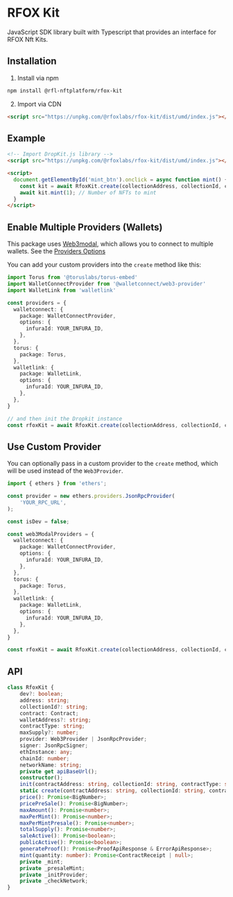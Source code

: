 # RFOX Kit

JavaScript SDK library built with Typescript that provides an interface for RFOX Nft Kits.

## Installation

1. Install via npm

```bash
npm install @rfl-nftplatform/rfox-kit
```

2. Import via CDN

```html
<script src="https://unpkg.com/@rfoxlabs/rfox-kit/dist/umd/index.js"></script>
```

## Example

```html
<!-- Import DropKit.js library -->
<script src="https://unpkg.com/@rfoxlabs/rfox-kit/dist/umd/index.js"></script>

<script>
  document.getElementById('mint_btn').onclick = async function mint() {
    const kit = await RfoxKit.create(collectionAddress, collectionId, contractType, networkName, chainId, maxSupply, providers); // Supply Collection Details here
    await kit.mint(1); // Number of NFTs to mint
  }
</script>
```

## Enable Multiple Providers (Wallets)

This package uses [Web3modal](https://github.com/Web3Modal/web3modal), which allows you to connect to multiple wallets.
See the [Providers Options](https://github.com/Web3Modal/web3modal#provider-options)

You can add your custom providers into the `create` method like this:

```typescript
import Torus from '@toruslabs/torus-embed'
import WalletConnectProvider from '@walletconnect/web3-provider'
import WalletLink from 'walletlink'

const providers = {
  walletconnect: {
    package: WalletConnectProvider,
    options: {
      infuraId: YOUR_INFURA_ID,
    },
  },
  torus: {
    package: Torus,
  },
  walletlink: {
    package: WalletLink,
    options: {
      infuraId: YOUR_INFURA_ID,
    },
  },
}

// and then init the Dropkit instance
const rfoxKit = await RfoxKit.create(collectionAddress, collectionId, contractType, networkName, chainId, maxSupply, providers);
```

## Use Custom Provider

You can optionally pass in a custom provider to the `create` method, which will be used instead of the `Web3Provider`.

```typescript
import { ethers } from 'ethers';

const provider = new ethers.providers.JsonRpcProvider(
    'YOUR_RPC_URL',
);

const isDev = false;

const web3ModalProviders = {
  walletconnect: {
    package: WalletConnectProvider,
    options: {
      infuraId: YOUR_INFURA_ID,
    },
  },
  torus: {
    package: Torus,
  },
  walletlink: {
    package: WalletLink,
    options: {
      infuraId: YOUR_INFURA_ID,
    },
  },
}

const rfoxKit = await RfoxKit.create(collectionAddress, collectionId, contractType, networkName, chainId, maxSupply, providers);
```

## API

```typescript
class RfoxKit {
    dev?: boolean;
    address: string;
    collectionId?: string;
    contract: Contract;
    walletAddress?: string;
    contractType: string;
    maxSupply?: number;
    provider: Web3Provider | JsonRpcProvider;
    signer: JsonRpcSigner;
    ethInstance: any;
    chainId: number;
    networkName: string;
    private get apiBaseUrl();
    constructor();
    init(contractAddress: string, collectionId: string, contractType: string, networkName: string, chainId: number, maxSupply: number, providerOptions: IProviderOptions, provider?: JsonRpcProvider): Promise<void>;
    static create(contractAddress: string, collectionId: string, contractType: string, networkName: string, chainId: number, maxSupply: number, providerOptions?: IProviderOptions, provider?: JsonRpcProvider): Promise<RfoxKit | null>;
    price(): Promise<BigNumber>;
    pricePreSale(): Promise<BigNumber>;
    maxAmount(): Promise<number>;
    maxPerMint(): Promise<number>;
    maxPerMintPresale(): Promise<number>;
    totalSupply(): Promise<number>;
    saleActive(): Promise<boolean>;
    publicActive(): Promise<boolean>;
    generateProof(): Promise<ProofApiResponse & ErrorApiResponse>;
    mint(quantity: number): Promise<ContractReceipt | null>;
    private _mint;
    private _presaleMint;
    private _initProvider;
    private _checkNetwork;
}
```
